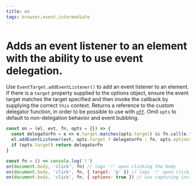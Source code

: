 ```yaml
---
title: on
tags: browser,event,intermediate
---
```


# Adds an event listener to an element with the ability to use event delegation.

Use `EventTarget.addEventListener()` to add an event listener to an element.
If there is a `target` property supplied to the options object, ensure the event target matches the target specified and then invoke the callback by supplying the correct `this` context.
Returns a reference to the custom delegator function, in order to be possible to use with [`off`](#off).
Omit `opts` to default to non-delegation behavior and event bubbling.

```js
const on = (el, evt, fn, opts = {}) => {
  const delegatorFn = e => e.target.matches(opts.target) && fn.call(e.target, e)
  el.addEventListener(evt, opts.target ? delegatorFn : fn, opts.options || false)
  if (opts.target) return delegatorFn
}
```

```js
const fn = () => console.log('!')
on(document.body, 'click', fn) // logs '!' upon clicking the body
on(document.body, 'click', fn, { target: 'p' }) // logs '!' upon clicking a `p` element child of the body
on(document.body, 'click', fn, { options: true }) // use capturing instead of bubbling
```

